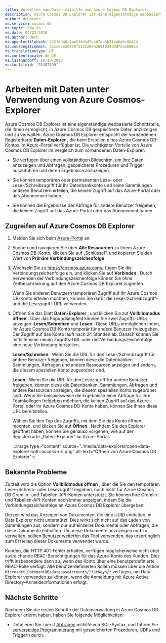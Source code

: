 ```yaml
---
title: Verwalten von Daten mithilfe von Azure Cosmos DB Explorer
description: Azure Cosmos DB Explorer ist eine eigenständige webbasierte Schnittstelle, die Ihnen ermöglicht, in Azure Cosmos DB gespeicherte Daten anzuzeigen und zu verwalten.
author: deborahc
ms.service: cosmos-db
ms.topic: how-to
ms.date: 09/23/2020
ms.author: dech
ms.openlocfilehash: b82fdd40c9ae538d1d7aa87ab5b71ea6a6c0542d
ms.sourcegitcommit: 3bcce2e26935f523226ea269f034e0d75aa6693a
ms.translationtype: HT
ms.contentlocale: de-DE
ms.lasthandoff: 10/23/2020
ms.locfileid: "92487499"
---
```

# <a name="work-with-data-using-azure-cosmos-explorer"></a>Arbeiten mit Daten unter Verwendung von Azure Cosmos-Explorer 

Azure Cosmos DB Explorer ist eine eigenständige webbasierte Schnittstelle, die Ihnen ermöglicht, in Azure Cosmos DB gespeicherte Daten anzuzeigen und zu verwalten. Azure Cosmos DB Explorer entspricht der vorhandenen Registerkarte **Daten-Explorer** , die beim Erstellen eines Azure Cosmos DB-Kontos im Azure-Portal verfügbar ist. Die wichtigsten Vorteile von Azure Cosmos DB Explorer im Vergleich zum vorhandenen Daten-Explorer:

* Sie verfügen über einen vollständigen Bildschirm, um Ihre Daten anzuzeigen und Abfragen, gespeicherte Prozeduren und Trigger auszuführen und deren Ergebnisse anzuzeigen.  

* Sie können temporären oder permanenten Lese- oder Lese-/Schreibzugriff für Ihr Datenbankkonto und seine Sammlungen anderen Benutzern erteilen, die keinen Zugriff auf das Azure-Portal oder das Abonnement haben.  

* Sie können die Ergebnisse der Abfrage für andere Benutzer freigeben, die keinen Zugriff auf das Azure-Portal oder das Abonnement haben.  

## <a name="access-azure-cosmos-db-explorer"></a>Zugreifen auf Azure Cosmos DB Explorer

1. Melden Sie sich beim [Azure-Portal](https://portal.azure.com/) an. 

2. Suchen und navigieren Sie über **Alle Ressourcen** zu Ihrem Azure Cosmos DB-Konto, klicken Sie auf „Schlüssel“, und kopieren Sie den Wert von **Primäre Verbindungszeichenfolge** .  

3. Wechseln Sie zu https://cosmos.azure.com/, fügen Sie die Verbindungszeichenfolge ein, und klicken Sie auf **Verbinden** . Durch Verwenden der Verbindungszeichenfolge können Sie ohne Zeitbeschränkung auf den Azure Cosmos DB Explorer zugreifen.  

   Wenn Sie anderen Benutzern temporären Zugriff auf Ihr Azure Cosmos DB-Konto erteilen möchten, können Sie dafür die Lese-/Schreibzugriff- und die Lesezugriff-URL verwenden. 

4. Öffnen Sie das Blatt **Daten-Explorer** , und klicken Sie auf **Vollbildmodus öffnen** . Über das Popupdialogfeld können Sie zwei Zugriffs-URLs anzeigen: **Lesen/Schreiben** und **Lesen** . Diese URLs ermöglichen Ihnen, Ihr Azure Cosmos DB-Konto temporär für andere Benutzer freizugeben. Der Zugriff auf das Konto läuft nach 24 Stunden ab. Danach können Sie mithilfe einer neuen Zugriffs-URL oder der Verbindungszeichenfolge eine neue Verbindung herstellen. 

   **Lesen/Schreiben** : Wenn Sie die URL für den Lese-/Schreibzugriff für andere Benutzer freigeben, können diese die Datenbanken, Sammlungen, Abfragen und andere Ressourcen anzeigen und ändern, die diesem speziellen Konto zugeordnet sind.

   **Lesen** : Wenn Sie die URL für den Lesezugriff für andere Benutzer freigeben, können diese die Datenbanken, Sammlungen, Abfragen und andere Ressourcen anzeigen, die diesem speziellen Konto zugeordnet sind. Wenn Sie beispielsweise die Ergebnisse einer Abfrage für Ihre Teamkollegen freigeben möchten, die keinen Zugriff auf das Azure-Portal oder Ihr Azure Cosmos DB-Konto haben, können Sie ihnen diese URL bereitstellen.

   Wählen Sie den Typ des Zugriffs, mit dem Sie das Konto öffnen möchten, und klicken Sie auf **Öffnen** . Nachdem Sie den Explorer geöffnet haben, können Sie genauso vorgehen, wie auf der Registerkarte „Daten-Explorer“ im Azure-Portal.

   :::image type="content" source="./media/data-explorer/open-data-explorer-with-access-url.png" alt-text="Öffnen von Azure Cosmos DB Explorer":::

## <a name="known-issues"></a>Bekannte Probleme

Zurzeit wird die Option **Vollbildmodus öffnen** , über die Sie den temporären Lese-/Schreib- oder Lesezugriff freigeben, noch nicht für Azure Cosmos DB Gremlin- und Tabellen-API-Konten unterstützt. Sie können Ihre Gremlin- und Tabellen-API-Konten noch immer anzeigen, indem Sie die Verbindungszeichenfolge an Azure Cosmos DB Explorer übergeben. 

Derzeit wird das Anzeigen von Dokumenten, die eine UUID enthalten, in Data Explorer nicht unterstützt. Dies wirkt sich nicht auf das Laden von Sammlungen aus, sondern nur auf einzelne Dokumente oder Abfragen, die diese Dokumente enthalten. Um diese Dokumente anzuzeigen und zu verwalten, sollten Benutzer weiterhin das Tool verwenden, das ursprünglich zum Erstellen dieser Dokumente verwendet wurde.

Kunden, die HTTP 401-Fehler erhalten, verfügen möglicherweise nicht über ausreichende RBAC-Berechtigungen für das Azure-Konto des Kunden. Dies trifft insbesondere dann zu, wenn das Konto über eine benutzerdefinierte RBAC-Rolle verfügt. Alle benutzerdefinierten Rollen müssen über die Aktion `Microsoft.DocumentDB/databaseAccounts/listKeys/*` verfügen, um Data Explorer verwenden zu können, wenn die Anmeldung mit Azure Active Directory-Anmeldeinformationen erfolgt.

## <a name="next-steps"></a>Nächste Schritte

Nachdem Sie die ersten Schritte der Datenverwaltung in Azure Cosmos DB Explorer erlernt haben, haben Sie folgende Möglichkeiten:

* Definieren Sie zuerst [Abfragen](./sql-query-getting-started.md) mithilfe von SQL-Syntax, und führen Sie [serverseitige Programmierung](stored-procedures-triggers-udfs.md) mit gespeicherten Prozeduren, UDFs und Triggern durch.
